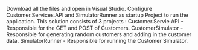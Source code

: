 Download all the files and open in Visual Studio. 
Configure Customer.Services.API and SimulatorRunner as startup Project to run the application.
This solution consists of 3 projects : 
Customer.Servie.API - Responsible for the GET and POST of Customers.
CustomerSimulator - Responsible for generating random customers and adding in the customer data.
SimulatorRunner - Responsible for running the Customer Simulator.
